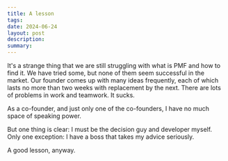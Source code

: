 ```yaml
---
title: A lesson
tags: 
date: 2024-06-24
layout: post
description: 
summary:
---
```



It's a strange thing that we are still struggling with what is PMF and how to find it. We have tried some, but none of them seem successful in the market. Our founder comes up with many ideas frequently, each of which lasts no more than two weeks with replacement by the next. There are lots of problems in work and teamwork. It sucks.

As a co-founder, and just only one of the co-founders, I have no much space of speaking power.

But one thing is clear: I must be the decision guy and developer myself. Only one exception: I have a boss that takes my advice seriously. 

A good lesson, anyway. 